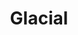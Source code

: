 ---
layout: splash
permalink: /splashtest
title: Glacial
description: Refreshing.
hero-text-color: light # dark or light
hero-url: https://unsplash.com/photos/j9w4Tm42Yog/download?force=true
hero-blur: 10
---